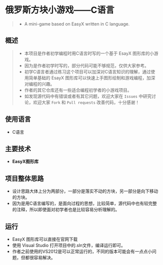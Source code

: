 

俄罗斯方块小游戏——C语言
=====

> - A mini-game based on EasyX written in C language.



## 概述

> - 本项目是作者初学编程时用C语言时写的一个基于 EsayX 图形库的小游戏。
> - 因为是作者初学时写的，部分代码可能不够规范，仅供大家参考。
> - 初学C语言者通过练习这个项目可以加深对C语言知识的理解，通过使用简单基础的 EsayX 图形库可以快速上手图形绘制和游戏编程，加深对编程的兴趣。
> - 作者的其它仓库还有一些适合编程初学者的小游戏项目。
> - 如发现源代码中有错误或者有其它问题，欢迎大家在 `Issues` 中研究讨论，欢迎大家 `Fork` 和 `Pull requests` 改善代码，十分感谢！

## 使用语言

- C语言

## 主要技术

* **EasyX图形库**

## 项目整体思路

- 设计思路大体上分为两部分，一部分是落实不动的方块，另一部分是向下移动的方块。
- 因为是用C语言编写的，是面向过程的思想，比较简单，源代码中也有较完整的注释，所以即使面对初学者也是比较容易分析理解的。

## 运行

- EasyX 图形库可以直接在官网下载
- 使用 Visual Studio 打开项目中的.sln文件，编译运行即可。
- 作者之前使用的VS2012是可以正常运行的，不同的版本可能会有一点点小问题，但都很容易解决。

